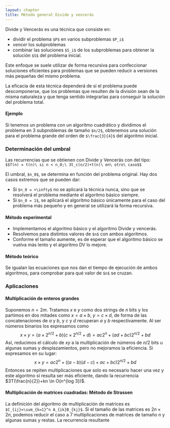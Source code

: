 ```yaml
---
layout: chapter
title: Método general Divide y vencerás
---
```


Divide y Vencerás es una técnica que consiste en:

* dividir el problema `$P$` en varios subproblemas `$P_i$`
* *vencer* los subproblemas
* combinar las soluciones `$S_i$` de los subproblemas para obtener la solución `$S$` del problema inicial.

Este enfoque se suele utilizar de forma recursiva para confeccionar soluciones eficientes para problemas que se pueden reducir a versiones más pequeñas del mismo problema.

La eficacia de esta técnica dependerá de si el problema puede descomponerse, que los problemas que resulten de la división sean de la misma naturaleza y que tenga sentido integrarlas para conseguir la solución del problema total.

#### Ejemplo
Si tenemos un problema con un algoritmo cuadrático y dividimos el problema en 3 subproblemas de tamaño `$n/2$`, obtenemos una solución para el problema grande del orden de `$\frac{3}{4}$` del algoritmo inicial.

### Determinación del umbral
Las recurrencias que se obtienen con Divide y Vencerás con del tipo:
`$$T(n) = t(n)\ si n < n_0;\ 3t_c(n/2)+t(n)\ en\ otro\ caso$$`

El umbral, `$n_0$`, se determina en función del problema original. Hay dos casos extremos que se pueden dar:

* Si `$n_0 = +\infty$` no se aplicará la técnica nunca, sino que se resolverá el problema mediante el algoritmo básico siempre.
* Si `$n_0 = 1$`, se aplicará el algoritmo básico únicamente para el caso del problema más pequeño y en general se utilizará la forma recursiva.

#### Método experimental
* Implementamos el algoritmo básico y el algoritmo Divide y vencerás.
* Resolvemos para distintos valores de `$n$` con ambos algoritmos.
* Conforme el tamaño aumente, es de esperar que el algoritmo básico se vuelva más lento y el algoritmo DV lo mejore.

#### Método teórico
Se igualan las ecuaciones que nos dan el tiempo de ejecución de ambos algoritmos, para comprobar para qué valor de `$n$` se cruzan.

### Aplicaciones

#### Multiplicación de enteros grandes
Suponemos $n=2m$. Tratamos $x$ e $y$ como dos strings de $n$ bits y los partimos en dos mitades como $x=a\times b$, $y=c\times d$, de forma de las concatenaciones de $a$ y $b$, y $c$ y $d$ recuperan $a$ y $b$ respectivamente. Al ser números binarios los expresamos como
$$x\times y=(a\times 2^{n/2}+b)(c\times 2^{n/2}+d)=ac2^n+(ad+bc)2^{n/2}+bd$$
Así, reducimos el cálculo de $xy$ a la multiplicación de números de $n/2$ bits u algunas sumas y desplazamientos, pero no mejoramos la eficiencia. Si expresamos en su lugar:
$$x\times y=ac2^n + ((a-b)(d-c)+ac+bc)2^{n/2} + bd$$
Entonces se repiten multiplicaciones que solo es necesario hacer una vez y este algoritmo sí resulta ser más eficiente, dando la recurrencia $3T(\frac{n}{2})+kn \in O(n^{log 3})$.

#### Multiplicación de matrices cuadradas: Método de Strassen
La definición del algoritmo de multiplicación de matrices es `$C_{ij}=\sum_{k=1}^n A_{ik}B_{kj}$`. Si el tamaño de las matrices es $2n\times 2n$, podemos reducir el caso a 7 multiplicaciones de matrices de tamaño $n$ y algunas sumas y restas. La recurrencia resultante 